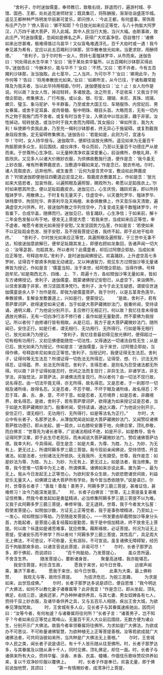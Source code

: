 <!-- { "loadSidebar": true } -->
　　“舍利子，尔时迷伽儒童，奉师教已，致敬右绕，辞退而行，遍游村城、亭馆、国邑、王都，处处追觅谢师财宝；既具集已，将陈酬报，渐渐往诣盛莲华城。遥见王都种种严饰明发华丽甚可爱乐，即问傍人：‘今此王都，有何盛事，荣饰周布庄严乃尔？’傍人答曰：‘卿不知耶？今日放光如来应正等觉，与八十拘胝大阿罗汉，八万四千诸大菩萨，将入此城。其中人民当行大施，当兴大福。由斯事故，致此庄严。’时迷伽儒童，忽闻如是佛名之声，获得广大欢喜净信，窃自惟忖：‘诸佛如来出世甚难，极难得值过乌昙华！又似盲龟难遇浮孔，百千大劫时或一遇！我今奉见甚为希有，定应以此五百羯利沙钵那，贸华散奉放光如来。当更求财，用酬师德。’
　　“舍利子，当于尔时有一女人，赍持七茎殟钵罗华，从市而来。迷伽告曰：‘何处得此水生华来？’女曰：‘我于某处卖华鬘所，以五百羯利沙钵那买得此华。’迷伽告曰：‘今酬本价，能与华不？’女曰：‘不然。’又曰：‘若不许者，今有五百羯利沙钵那，汝当独取。此七茎华，二人当共，为可尔不？’女曰：‘卿用此华，为作何等？’告曰：‘将用奉散放光如来。’女曰：‘如卿所言，从今已往，于诸有趣常能降及为我夫者，当以此华持用相委。’尔时，迷伽便报女曰：‘止！止！女人勿作是说。何以故？汝女人性，掉动轻转，多诸放逸。汝之所言，不足收采！又我当于阿僧企耶劫，修集佛法，广行布施，或以金、银、珍宝、珊瑚、末尼、真珠、琉璃、螺贝、璧玉、象马驼驴、牛羊群畜，乃至或舍大国王位、车辂服饰、内宫妃后、男女眷属，或舍手足耳鼻、皮肉骨髓、髻中明珠、眼目头首。大略而言，无有一切内外之物于我施门而不舍者。或复有时当舍于汝，入佛法中以信出家，趣于非家。汝性掉动，轻转放逸，或当尔时于我大舍而为障碍。’其女报曰：‘审如所言，我为大利！纵使卿今卖我此身，乃至充一羯利沙钵那者，终无异心于施留碍。或复割截我身段段舍施，定无留碍修集佛法。’迷伽告曰：‘若能如是，此则为可，宜速与华！’尔时，女人持华授与。迷伽取华，便即往诣放光佛所。遥见如来为无量百千拘胝那庾多众生，前后围绕，威仪庠序，导众而前，乃至以无量百千功德庄严从彼而来。于世尊所心生净信，以无量种清净欢喜深爱重心，前诣佛所，恭敬礼拜，不胜欣庆。又见多人以诸大价微妙衣服，为供佛故敷施行道，便作是念：‘我今虽无上妙衣服，唯有所著弊鹿皮衣，当敷道中藉如来足。’作是念已，脱衣布地。尔时，诸人竞取皮衣，远弃他所，咸生蚩责：‘云何为是含灵中宝，敷设如此弊鹿皮衣？’时彼迷伽即便驰往四衢道边泥湿之处，取鹿皮衣敷置其上，作如是念：‘放光如来大慈悲者，加哀怜我，以遍照眼及遍照智，赐观所为，希愿以足蹈我衣上。’尔时如来愍其所念，便以足趾蹈鹿皮衣。迷伽见已，心生庆悦，踊跃欢喜，即以所持殟钵罗华，用散佛上。于时复有无量天子，住虚空中，以天曼陀罗华、殟钵罗华、钵特摩华、拘贸陀华、奔荼利华及天栴檀、末香俱散佛上，作天音乐咏天清歌，遍满虚空大兴供养。时，彼迷伽所散之华列住空中，乃复变成无量千数殟钵罗华，叶皆垂下，合成华盖，随佛而行。迷伽见已，倍复踊跃，心生净信；于如来前，解十二年金色发髻以布于地，便发无上菩提大愿：‘若我来世，当成如来应正等觉，审不虚者，唯愿今者放光如来授手安慰。’又发坚固势力弘誓，作如是言：‘若使如来不以足趾蹈金色发、授手安慰，及不授我菩提记者，我终不起，即于此地干枯命终。’
　　“舍利子，尔时放光如来应正等觉，具遍照眼及遍照智，于三世中无事不达，知彼迷伽意欲解已，便举足趾蹑其发上，即便右顾如龙象回，告诸声闻一切大众：‘汝等苾芻，勿蹈其发。所以者何？此儒童者，却后过阿僧企耶劫，当成如来应正等觉，号释迦牟尼。’舍利子，是时迷伽闻佛授记，欢喜踊跃，上升虚空高七多罗树，证得百千那庾多拘胝无动诸定。又以神通智力，观见东方过殑伽沙等无量诸佛皆为授记，作如是言：‘儒童当知，汝于来世，经阿僧企耶劫，当得作佛，号释迦牟尼。’如是南西北方、四维、上、下，周遍十方，各如殑伽沙等无量如来，皆如东方诸佛授记。舍利子，迷伽儒童，既蒙诸佛授记安慰已，从虚空下，来诣佛所，以信舍家趣于非家，修习坚固清净梵行。舍利子，汝今于此无生疑惑，谓彼往世迷伽儒童是余人乎？勿作是观，即我为彼儒童菩萨。我于尔时，以是五茎青色莲华，奉散彼佛，复解金发敷置道上，兴如是行，便蒙授记。
　　“是故，舍利子，若有菩萨摩诃萨，欲得速受如来记者，当于如是大菩萨藏微妙法门，殷重听闻，受持读诵，通明义趣，广为他说分别开示，复应修行无相正行。何以故？我忆往昔未得值遇放光佛前，无有一切白净行法不修行者；虽作如是无量勤苦，然不蒙佛为我授记。所以者何？由修诸行皆有相故。从是已后，我方于是大菩萨藏微妙法门，随所闻已，安住正行。如是行者，谓无相行、无功用行、无所得行。行如是等无相行已，放光如来乃为授记。
　　“舍利子，我忆往昔最初得见放光佛时，便得超过一切有相有功用行，又初见佛便能随觉一切法性，又得通达一切诸法自性无生；从是已后，放光如来乃为授记，作如是言：‘迷伽儒童，汝于来世，过阿僧企耶劫，当得作佛，号释迦牟尼如来应正等觉。’舍利子，当授记时，我便证得无生法忍。舍利子，证得何等无生法忍？所谓证得一切色法无所得忍，证得受、想、行、识法无所得忍，证得蕴、界、处法无所得忍。舍利子，言得忍者，是则名为忍受诸法都无所得。何以故？非于证得如是忍时，世间之法而复现行；非异生法，非诸学法，非无学法，非独觉法，非菩萨法，非诸佛法而复现行。所以者何？由一切法不现行故，说名得忍。由一切法毕竟无得，亦无所得，故名得忍。又是忍者，于一刹那尽一切相及诸所缘，故得名忍。又是忍者，不忍于眼，不坏于眼及诸所缘，故名得忍；不忍于耳、鼻、舌、身、意，不坏于意。如是忍者，无尽境界；如是忍者，非趣境界，故名得忍。是故，舍利子，若有菩萨摩诃萨，欲得速为如来授记证是忍者，当于如是大菩萨藏微妙法门，殷重听闻，受持读诵，通达义趣，广为他说分别开示，安住正行，谓无相行、无功用行、无所得行，如是等法名为正行。”
　　尔时，大众中有长者子，名那罗达多，从薄伽梵闻说如是大菩萨藏微妙法门，又闻赞叹诸佛菩萨胜功德已，即从坐起，披一肩衣，以右膝轮安置于地，向佛合掌，顶礼恭敬，而白佛言：“世尊先为诸长者等，广说诸法相续不绝，如是开示，如是教导，皆令证得阿罗汉果，即于此生尽老死际，而未闻说大菩萨藏微妙法门，赞叹诸佛菩萨功德。我幸大利，今具得闻，窃生是念：如是大乘，为尊、为胜、为上、为妙、为无有上、更无过上，所谓阿耨多罗三藐三菩提。我今现前亲闻佛说，受持领悟，开显诸法。如是法者，分别诸法无所依执、无我我所、无有摄受。世尊，我作是念：如是妙法为尊、为胜、为上、为妙、为无有上、更无过上。如是法者，我当修集。世尊，我今思惟一切乘中为无上者，所谓佛乘。诸佛如来亦说此乘，置为第一，最为无上。我从今日发起无上正等觉心，为欲利安多众生故，为欲悲愍诸世间故，利益安乐无量天人，如佛建立诸大菩萨所有学处，我今皆当悉依随学。”说是语已，尔时，世尊告长者子：“善哉！善哉！善男子，阿耨多罗三藐三菩提，甚难证信，甚难修习！汝今乃能深发是意。”
　　时，长者子白佛言：“世尊，无上菩提虽复甚难证信修集，然我今者发起如是勇猛精进，必当修集阿耨多罗三藐三菩提不以为难。又我于此阿耨多罗三藐三菩提，奉修牢强，定无退转。世尊，我于今者发大弘誓：假使发菩提心，如殑伽沙数，方证无上正等觉者，我于是事弥增精进，乃至如上一一发心，经如殑伽沙等劫。乃至随是发菩提心，一一所发要由斩截殑伽沙等身分头首，方能起者，是菩提心虽复经履如是勤苦，我于是中倍加精进，终不放舍无上菩提。何以故？纵逢如是诸苦难事，犹应修集。藉斯缘故，必证菩提。何况为证无上菩提，受诸安乐而不修学？所以者何？阿耨多罗三藐三菩提，其性高广，具足周大无上佛法，不可思议，不可称量，无有涯际，不可宣说。虽复诸佛无障碍智，经历百千拘胝那庾多劫，以诸言音说此菩提，非易可尽！”
　　尔时，长者子那罗达多，即于佛前，而说颂曰：
　　“百千拘胝劫，乃发菩提心，
　　虽众苦所逼，不舍含生界。
　　随发菩提心，要断诸身首，
　　聚量高迷楼，我亦能堪忍。
　　我安住菩提，利乐含生故，
　　愿我于来世，如今日世尊。
　　远彼声闻乘，兼济下乘者，
　　愿我于来世，如今日世尊。
　　此乘为大乘，最上佛称赞，
　　我观无与等，故欣乐菩提。
　　为拔济危厄，为脱三恶趣，
　　为求是如来，出世现成佛。”
　　尔时，长者子那罗达多说是颂已，便自思惟：“我今明达广大佛法，如何不以教化妻子诸眷属等？此非我宜！”作是念已，即从坐起，顶礼佛足，右绕三匝，速疾还家，严办种种诸供养具，与其七妻、男女奴婢各有七人，赍持千双上妙衣服，及诸华香供养之具，又与五百乐人相随，疾出王舍大城，为欲奉见薄伽梵故。
　　时，王舍城有多人众，见长者子与其眷属速疾驰出，因而问曰：“汝等今者，有何匆遽？与诸眷属将往何所？”长者子言：“诸善男子，岂不知乎？今者如来应正等觉止鹫峰山，无量百千天人大众前后围绕，无数方便为诸众生，分别开示广大佛法。故我今者率领眷属将往佛所，为求如是广大佛法，为欲成办不可思议、不可称量诸佛智慧，为欲种植无上正等菩提善根。汝等若欲成就广大诸佛法者，可共同诣彼如来所，当共种是广大佛法无上善根。”
　　尔时，王舍城中人民之类，闻长者子说是语已，有十千人皆乐随从往至佛所。时，长者子那罗达多，与其眷属及以随从满十千人，同时见佛，顶礼佛足，却住一面。时，长者子与诸俱来所有大众，赍持华鬘、涂香、末香、衣盖、幢幡，作倡伎乐歌咏赞叹供养如来，复以千双净妙珍服以覆佛上。
　　时，长者子作是奉已，欢喜无量，即于佛前说伽他赞，其颂曰：
　　“第一有情微妙者，成清净行上菩提，
